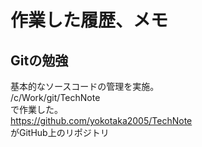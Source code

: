 # 作業した履歴、メモ
## Gitの勉強
基本的なソースコードの管理を実施。  
/c/Work/git/TechNote  
で作業した。  
https://github.com/yokotaka2005/TechNote  
がGitHub上のリポジトリ